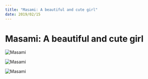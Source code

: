 ```yaml
---
title: "Masami: A beautiful and cute girl"
date: 2019/02/15
---
```


# Masami: A beautiful and cute girl

![Masami](https://img1.doubanio.com/view/photo/l/public/p2180949849.webp)

![Masami](https://img3.doubanio.com/view/photo/l/public/p1794762185.webp)

![Masami](https://img3.doubanio.com/view/photo/l/public/p1794762185.webp)
